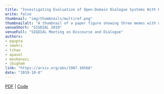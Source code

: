 ```yaml
---
title: "Investigating Evaluation of Open-Domain Dialogue Systems With Human Generated Multiple References"
write: false
thumbnail: "img/thumbnails/multiref.png"
thumbnailalt: "A thumbnail of a paper figure showing three memes with descriptions."
venueShort: "SIGDIAL 2019"
venueFull: "SIGDIAL Meeting on Discourse and Dialogue"
authors:
- pgupta
- smehri
- tzhao
- apavel
- meskenazi
- jbigham
link: "https://arxiv.org/abs/1907.10568"
date: "2019-10-8"
---
```


[PDF][1] | [Code][2] 

[1]: papers/multiref.pdf
[2]: https://github.com/prakharguptaz/multirefeval
